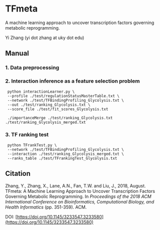 # TFmeta
A machine learning approach to uncover transcription factors governing metabolic reprogramming.

Yi Zhang (yi dot zhang at uky dot edu)

## Manual

### 1. Data preprocessing



### 2. Interaction inference as a feature selection problem

```
 python interactionLearner.py \
 --profile ./test/regulationStatusMasterTable.txt \
 --network ./test/TFBindingProfiling_Glycolysis.txt \
 --out ./test/ranking_Glycolysis.txt \
 --score_file ./test/fit_scores_Glycolysis.txt
```

```
 ./importanceMerge ./test/ranking_Glycolysis.txt ./test/ranking_Glycolysis_merged.txt
```

### 3. TF ranking test

```
 python TFrankTest.py \
 --network ./test/TFBindingProfiling_Glycolysis.txt \
 --interaction ./test/ranking_Glycolysis_merged.txt \
 --ranks_table ./test/TFrankingTest_Glycolysis.txt
```

## Citation
Zhang, Y., Zhang, X., Lane, A.N., Fan, T.W. and Liu, J., 2018, August. TFmeta: A Machine Learning Approach to Uncover Transcription Factors Governing Metabolic Reprogramming. In *Proceedings of the 2018 ACM International Conference on Bioinformatics, Computational Biology, and Health Informatics* (pp. 351-359). ACM.

DOI: [https://doi.org/10.1145/3233547.3233580](https://doi.org/10.1145/3233547.3233580)

